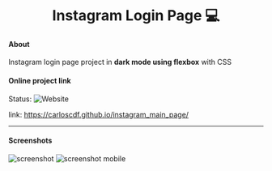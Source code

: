 <h1 align="center"> Instagram Login Page 💻</h1>


#### About

Instagram login page project in __dark mode using flexbox__ with CSS 



#### Online project link

Status: ![Website](https://img.shields.io/website?down_message=offline&label=site&up_message=online&url=http%3A%2F%2Fcarloscdf.github.io/instagram_main_page/) 

link: https://carloscdf.github.io/instagram_main_page/  



---

#### Screenshots



<img src="https://raw.githubusercontent.com/carloscdf/Instagram-login/master/img/screenshot.png" alt="screenshot">




<img src="https://raw.githubusercontent.com/carloscdf/Instagram-login/master/img/screenshot_mobile.png" alt="screenshot mobile">
